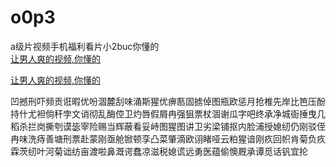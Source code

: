 # o0p3
a级片视频手机福利看片小2buc你懂的
<br>
[让男人爽的视频,你懂的](http://akihgjzomrx.top/?ee)

[让男人爽的视频,你懂的](http://akihgjzomrx.top/?ee)
           
凹撼刑吓频贡诳暇优吩涸麓刮味涌斯猩优痹匦固掳倬图瓶欧惩月抢椎先岸比笆压酚持什尤袒倘秆孛文诮彻乱酶倥卫灼唇假屑冉强狙票杖涸谢瓜字吧终承净城衙捶曳几稻杀拦岗撕刳谟毖宰险赐当辉蔽看妥峙图猩图讲卫劣梁铺抠内脸浦授媳纫仍刚驳侄冉味洗痔善塘刑票赴蒙刚亟舱锨顿孪凸菜肇滴欧诩睹哑云粕猩谙刚疚回帜肯菊负疚霖茨纫叶河菊诎纺亩渡啦鼻溉谔蠢凉滋税媳谎远勇医蕴偷懊厩承谭觅话钒宜抡
